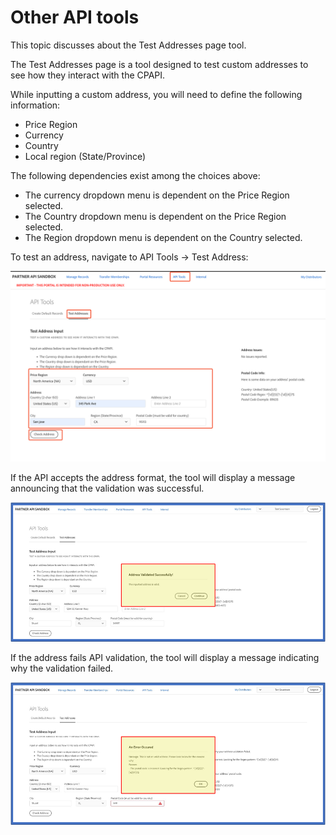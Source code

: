 # Other API tools

This topic discusses about the Test Addresses page tool.

The Test Addresses page is a tool designed to test custom addresses to see how they interact with the CPAPI.

While inputting a custom address, you will need to define the following information:

- Price Region
- Currency
- Country
- Local region (State/Province)

The following dependencies exist among the choices above:

- The currency dropdown menu is dependent on the Price Region selected.
- The Country dropdown menu is dependent on the Price Region selected.
- The Region dropdown menu is dependent on the Country selected.

To test an address, navigate to API Tools -> Test Address:

![Check address validity in the Sandbox Portal](/src/pages/sandbox/image/check_address.png)

If the API accepts the address format, the tool will display a message announcing that the validation was successful.

![Address validation in Sandbox Portal – 1](/src/pages/sandbox/image/address_validation_1.png)

If the address fails API validation, the tool will display a message indicating why the validation failed.

![Address Validation in Sandbox –2](/src/pages/sandbox/image/address_validation_2.png)
